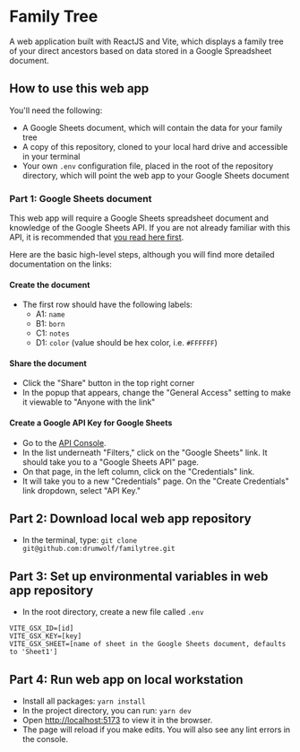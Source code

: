 # Family Tree

A web application built with ReactJS and Vite, which displays a family tree of your direct ancestors based on data stored in a Google Spreadsheet document.

## How to use this web app

You'll need the following:
- A Google Sheets document, which will contain the data for your family tree
- A copy of this repository, cloned to your local hard drive and accessible in your terminal
- Your own `.env` configuration file, placed in the root of the repository directory, which will point the web app to your Google Sheets document

### Part 1: Google Sheets document

This web app will require a Google Sheets spreadsheet document and knowledge of the Google Sheets API.  If you are not already familiar with this API,
it is recommended that [you read here first](https://developers.google.com/sheets/api/guides/concepts).  

Here are the basic high-level steps, although you will find more detailed documentation on the links:

#### Create the document

- The first row should have the following labels:
  - A1: `name`
  - B1: `born`
  - C1: `notes`
  - D1: `color` (value should be hex color, i.e. `#FFFFFF`)
    
#### Share the document

- Click the "Share" button in the top right corner
- In the popup that appears, change the "General Access" setting to make it viewable to "Anyone with the link"

#### Create a Google API Key for Google Sheets

- Go to the [API Console](https://console.developers.google.com/).
- In the list underneath "Filters," click on the "Google Sheets" link.  It should take you to a "Google Sheets API" page.
- On that page, in the left column, click on the "Credentials" link.
- It will take you to a new "Credentials" page.  On the "Create Credentials" link dropdown, select "API Key."

## Part 2: Download local web app repository

- In the terminal, type: `git clone git@github.com:drumwolf/familytree.git`

## Part 3: Set up environmental variables in web app repository

- In the root directory, create a new file called `.env`

```
VITE_GSX_ID=[id]
VITE_GSX_KEY=[key]
VITE_GSX_SHEET=[name of sheet in the Google Sheets document, defaults to 'Sheet1']
```

## Part 4: Run web app on local workstation

- Install all packages:  `yarn install`
- In the project directory, you can run: `yarn dev`
- Open [http://localhost:5173](http://localhost:5173) to view it in the browser.
- The page will reload if you make edits.  You will also see any lint errors in the console.
